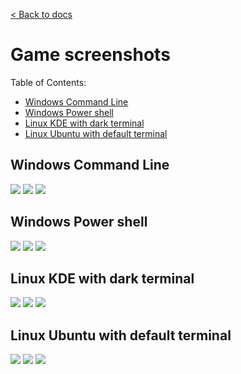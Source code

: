 [< Back to docs](./readme.md)

# **Game screenshots**

Table of Contents:
- [Windows Command Line](#windows-command-line)
- [Windows Power shell](#windows-power-shell)
- [Linux KDE with dark terminal](#linux-kde-with-dark-terminal)
- [Linux Ubuntu with default terminal](#linux-ubuntu-with-default-terminal)

## **Windows Command Line**

<div>  
  <img src="../resources/windows-cmd-main.png" style="max-width: 400px"/>
  <img src="../resources/windows-cmd-gameplay.png" style="max-width: 400px"/>
  <img src="../resources/windows-cmd-about.png" style="max-width: 400px"/>
</div>

## **Windows Power shell**

<div>  
  <img src="../resources/windows-shell-main.png" style="max-width: 400px"/>
  <img src="../resources/windows-shell-gameplay.png" style="max-width: 400px"/>
  <img src="../resources/windows-shell-about.png" style="max-width: 400px"/>
</div>

## **Linux KDE with dark terminal**

<div>  
  <img src="../resources/linux-konsole-main.png" style="max-width: 400px"/>
  <img src="../resources/linux-konsole-gameplay.png" style="max-width: 400px"/>
  <img src="../resources/linux-konsole-about.png" style="max-width: 400px"/>
</div>

## **Linux Ubuntu with default terminal**

<div>  
  <img src="../resources/linux-ubuntu-main.png" style="max-width: 400px"/>
  <img src="../resources/linux-ubuntu-gameplay.png" style="max-width: 400px"/>
  <img src="../resources/linux-ubuntu-about.png" style="max-width: 400px"/>
</div>
